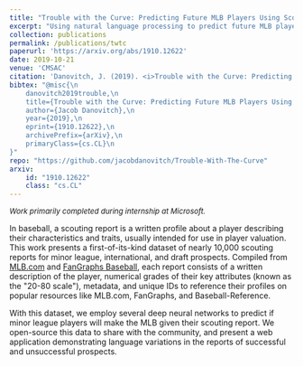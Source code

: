 ```yaml
---
title: "Trouble with the Curve: Predicting Future MLB Players Using Scouting Reports"
excerpt: "Using natural language processing to predict future MLB players."
collection: publications
permalink: /publications/twtc
paperurl: 'https://arxiv.org/abs/1910.12622'
date: 2019-10-21
venue: 'CMSAC'
citation: 'Danovitch, J. (2019). <i>Trouble with the Curve: Predicting Future MLB Players Using Scouting Reports</i>. 2019 Carnegie Mellon Sports Analytics Conference, Pittsburgh, USA.'
bibtex: "@misc{\n
    danovitch2019trouble,\n
    title={Trouble with the Curve: Predicting Future MLB Players Using Scouting Reports},\n
    author={Jacob Danovitch},\n
    year={2019},\n
    eprint={1910.12622},\n
    archivePrefix={arXiv},\n
    primaryClass={cs.CL}\n
}"
repo: "https://github.com/jacobdanovitch/Trouble-With-The-Curve"
arxiv:
    id: "1910.12622"
    class: "cs.CL"
---
```


<i style='font-size: small'>Work primarily completed during internship at Microsoft.</i>

In baseball, a scouting report is a written profile about a player describing their characteristics and traits, usually intended for use in player valuation. This work presents a first-of-its-kind dataset of nearly 10,000 scouting reports for minor league, international, and draft prospects. Compiled from [MLB.com](http://m.mlb.com/prospects/2019) and [FanGraphs Baseball](https://www.fangraphs.com), each report consists of a written description of the player, numerical grades of their key attributes (known as the "20-80 scale"), metadata, and unique IDs to reference their profiles on popular resources like MLB.com, FanGraphs, and Baseball-Reference. 

With this dataset, we employ several deep neural networks to predict if minor league players will make the MLB given their scouting report. We open-source this data to share with the community, and present a web application demonstrating language variations in the reports of successful and unsuccessful prospects.